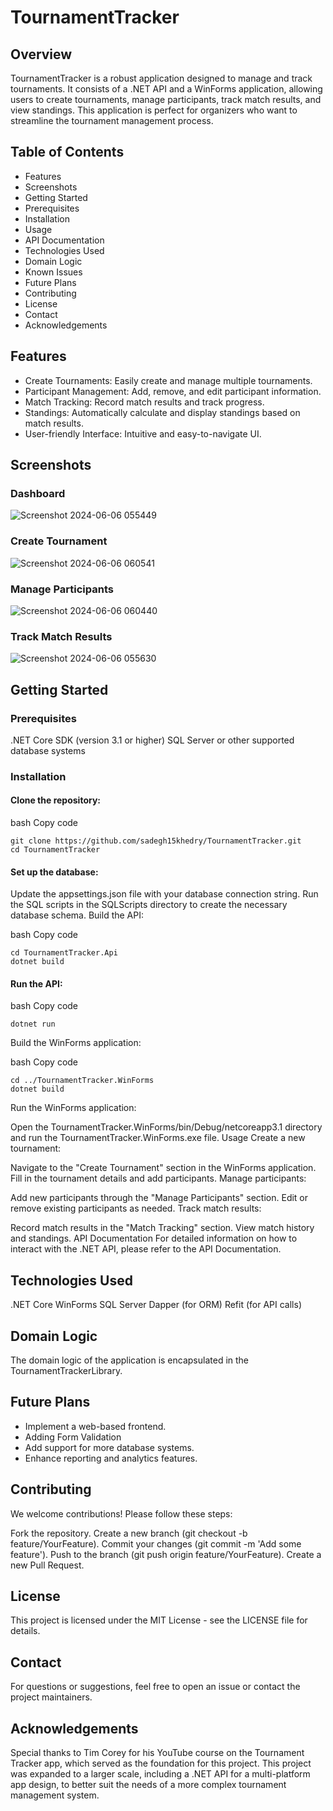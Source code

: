 # TournamentTracker
## Overview
TournamentTracker is a robust application designed to manage and track tournaments. It consists of a .NET API and a WinForms application, allowing users to create tournaments, manage participants, track match results, and view standings. This application is perfect for organizers who want to streamline the tournament management process.

## Table of Contents
- Features
- Screenshots
- Getting Started
- Prerequisites
- Installation
- Usage
- API Documentation
- Technologies Used
- Domain Logic
- Known Issues
- Future Plans
- Contributing
- License
- Contact
- Acknowledgements
## Features
- Create Tournaments: Easily create and manage multiple tournaments.
- Participant Management: Add, remove, and edit participant information.
- Match Tracking: Record match results and track progress.
- Standings: Automatically calculate and display standings based on match results.
- User-friendly Interface: Intuitive and easy-to-navigate UI.
## Screenshots
### Dashboard
![Screenshot 2024-06-06 055449](https://github.com/sadegh15khedry/TournamentTracker/assets/90490848/dfcf9a32-73c1-4547-a23e-92f80f8f5beb)

### Create Tournament
![Screenshot 2024-06-06 060541](https://github.com/sadegh15khedry/TournamentTracker/assets/90490848/6a675bf8-5801-4de3-8d60-970bfefa2a8f)
### Manage Participants
![Screenshot 2024-06-06 060440](https://github.com/sadegh15khedry/TournamentTracker/assets/90490848/efd8725e-c102-4867-93b7-2be11d32a4be)


### Track Match Results
![Screenshot 2024-06-06 055630](https://github.com/sadegh15khedry/TournamentTracker/assets/90490848/36d72113-e90a-4fff-809b-6a5b6c20a0b1)

## Getting Started
### Prerequisites
.NET Core SDK (version 3.1 or higher)
SQL Server or other supported database systems
### Installation
#### Clone the repository:

bash
Copy code
```
git clone https://github.com/sadegh15khedry/TournamentTracker.git
cd TournamentTracker
```
#### Set up the database:

Update the appsettings.json file with your database connection string.
Run the SQL scripts in the SQLScripts directory to create the necessary database schema.
Build the API:

bash
Copy code
```
cd TournamentTracker.Api
dotnet build
```
#### Run the API:

bash
Copy code
```
dotnet run
```
Build the WinForms application:

bash
Copy code
```
cd ../TournamentTracker.WinForms
dotnet build
```
Run the WinForms application:

Open the TournamentTracker.WinForms/bin/Debug/netcoreapp3.1 directory and run the TournamentTracker.WinForms.exe file.
Usage
Create a new tournament:

Navigate to the "Create Tournament" section in the WinForms application.
Fill in the tournament details and add participants.
Manage participants:

Add new participants through the "Manage Participants" section.
Edit or remove existing participants as needed.
Track match results:

Record match results in the "Match Tracking" section.
View match history and standings.
API Documentation
For detailed information on how to interact with the .NET API, please refer to the API Documentation.

## Technologies Used
.NET Core
WinForms
SQL Server
Dapper (for ORM)
Refit (for API calls)
## Domain Logic
The domain logic of the application is encapsulated in the TournamentTrackerLibrary.


## Future Plans
- Implement a web-based frontend.
- Adding Form Validation
- Add support for more database systems.
- Enhance reporting and analytics features.
## Contributing
We welcome contributions! Please follow these steps:

Fork the repository.
Create a new branch (git checkout -b feature/YourFeature).
Commit your changes (git commit -m 'Add some feature').
Push to the branch (git push origin feature/YourFeature).
Create a new Pull Request.
## License
This project is licensed under the MIT License - see the LICENSE file for details.

## Contact
For questions or suggestions, feel free to open an issue or contact the project maintainers.

## Acknowledgements
Special thanks to Tim Corey for his YouTube course on the Tournament Tracker app, which served as the foundation for this project.
This project was expanded to a larger scale, including a .NET API for a multi-platform app design, to better suit the needs of a more complex tournament management system.
